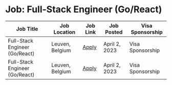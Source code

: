 # Job: Full-Stack Engineer (Go/React)

| Job Title | Job Location | Job Link | Job Posted | Visa Sponsorship |
| --- | --- | --- | --- | --- |
| Full-Stack Engineer (Go/React) | Leuven, Belgium | [Apply](https://boards.greenhouse.io/guardsquare/jobs/4917918) | April 2, 2023 | Visa Sponsorship |
| Full-Stack Engineer (Go/React) | Leuven, Belgium | [Apply](https://boards.greenhouse.io/guardsquare/jobs/4917918) | April 2, 2023 | Visa Sponsorship |
